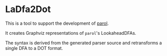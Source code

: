 # LaDfa2Dot

This is a tool to support the development of [parol](https://github.com/jsinger67/parol.git).

It creates Graphviz representations of `parol`'s LookaheadDFAs.

The syntax is derived from the generated parser source and retransforms a single DFA to a DOT
format.
